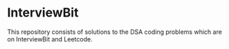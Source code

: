 # InterviewBit
This repository consists of solutions to the DSA coding problems which are on InterviewBit and Leetcode.
